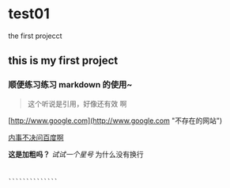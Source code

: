 # test01
the first projecct
##
## this is my first project
### 顺便练习练习 markdown 的使用~
>这个听说是引用，好像还有效 啊

[http://www.google.com](http://www.google.com "不存在的网站")

[内事不决问百度啊](http://www.baidu.com "这个是存在的")

**这是加粗吗？**
*试试一个星号*
为什么没有换行
#
    ``````````````
	